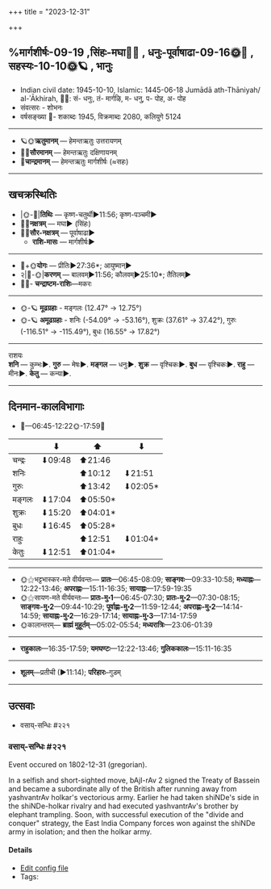 +++
title = "2023-12-31"

+++

## %मार्गशीर्षः-09-19  ,सिंहः-मघा🌛🌌  ,  धनुः-पूर्वाषाढा-09-16🌞🌌  ,  सहस्यः-10-10🌞🪐  , भानुः
- Indian civil date: 1945-10-10, Islamic: 1445-06-18 Jumādā ath-Thāniyah/ al-ʾĀkhirah, 🌌🌞: सं- धनुः, तं- मार्गऴि, म- धनु, प- पोह, अ- पोह
- संवत्सरः - शोभनः
- वर्षसङ्ख्या 🌛- शकाब्दः 1945, विक्रमाब्दः 2080, कलियुगे 5124
___________________
- 🪐🌞**ऋतुमानम्** — हेमन्तऋतुः उत्तरायणम्
- 🌌🌞**सौरमानम्** — हेमन्तऋतुः दक्षिणायनम्
- 🌛**चान्द्रमानम्** — हेमन्तऋतुः मार्गशीर्षः (≈सहः)
___________________


## खचक्रस्थितिः
- |🌞-🌛|**तिथिः** — कृष्ण-चतुर्थी►11:56; कृष्ण-पञ्चमी►  
- 🌌🌛**नक्षत्रम्** — मघा► (सिंहः)  
- 🌌🌞**सौर-नक्षत्रम्** — पूर्वाषाढा►  
  - **राशि-मासः** — मार्गशीर्षः► 
___________________
- 🌛+🌞**योगः** — प्रीतिः►27:36*; आयुष्मान्►  
- २|🌛-🌞|**करणम्** — बालवम्►11:56; कौलवम्►25:10*; तैतिलम्►  
- 🌌🌛- **चन्द्राष्टम-राशिः**—मकरः  
___________________
- 🌞-🪐 **मूढग्रहाः** - मङ्गलः (12.47° → 12.75°)
- 🌞-🪐 **अमूढग्रहाः** - शनिः (-54.09° → -53.16°), शुक्रः (37.61° → 37.42°), गुरुः (-116.51° → -115.49°), बुधः (16.55° → 17.82°)
___________________
राशयः  
**शनि** — कुम्भः►. **गुरु** — मेषः►. **मङ्गल** — धनुः►. **शुक्र** — वृश्चिकः►. **बुध** — वृश्चिकः►. **राहु** — मीनः►. **केतु** — कन्या►. 
___________________


## दिनमान-कालविभागाः
- 🌅—06:45-12:22🌞-17:59🌇  

|      |⬇     |⬆     |⬇     |
|------|-----|-----|------|
|चन्द्रः|⬇09:48 |⬆21:46 |     |
|शनिः   |     |⬆10:12 |⬇21:51 |
|गुरुः  |     |⬆13:42 |⬇02:05*|
|मङ्गलः |⬇17:04 |⬆05:50*|     |
|शुक्रः |⬇15:20 |⬆04:01*|     |
|बुधः   |⬇16:45 |⬆05:28*|     |
|राहुः  |     |⬆12:51 |⬇01:04*|
|केतुः  |⬇12:51 |⬆01:04*|     |
___________________
- 🌞⚝भट्टभास्कर-मते वीर्यवन्तः— **प्रातः**—06:45-08:09; **साङ्गवः**—09:33-10:58; **मध्याह्नः**—12:22-13:46; **अपराह्णः**—15:11-16:35; **सायाह्नः**—17:59-19:35  
- 🌞⚝सायण-मते वीर्यवन्तः— **प्रातः-मु॰1**—06:45-07:30; **प्रातः-मु॰2**—07:30-08:15; **साङ्गवः-मु॰2**—09:44-10:29; **पूर्वाह्णः-मु॰2**—11:59-12:44; **अपराह्णः-मु॰2**—14:14-14:59; **सायाह्नः-मु॰2**—16:29-17:14; **सायाह्नः-मु॰3**—17:14-17:59  
- 🌞कालान्तरम्— **ब्राह्मं मुहूर्तम्**—05:02-05:54; **मध्यरात्रिः**—23:06-01:39  
___________________
- **राहुकालः**—16:35-17:59; **यमघण्टः**—12:22-13:46; **गुलिककालः**—15:11-16:35  
___________________
- **शूलम्**—प्रतीची (►11:14); **परिहारः**–गुडम्  
___________________

## उत्सवाः
- वसाय्-सन्धिः #२२१
### वसाय्-सन्धिः #२२१

Event occured on 1802-12-31 (gregorian). 

In a selfish and short-sighted move, bAjI-rAv 2 signed the Treaty of Bassein and became a subordinate ally of the British after running away from yashvantrAv holkar's vectorious army. Earlier he had taken shiNDe's side in the shiNDe-holkar rivalry and had executed yashvantrAv's brother by elephant trampling. Soon, with successful execution of the "divide and conquer" strategy, the East India Company forces won against the shiNDe army in isolation; and then the holkar army.

#### Details
- [Edit config file](https://github.com/jyotisham/adyatithi/blob/master/mahApuruSha/xatra-later/gregorian/day/12/31/vasAy-sandhiH.toml)
- Tags: 